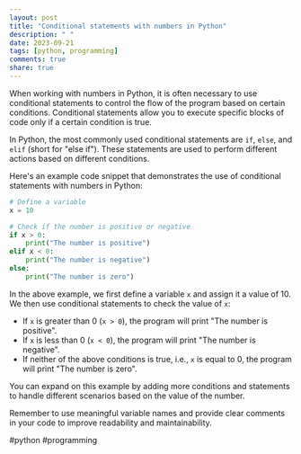 ```yaml
---
layout: post
title: "Conditional statements with numbers in Python"
description: " "
date: 2023-09-21
tags: [python, programming]
comments: true
share: true
---
```


When working with numbers in Python, it is often necessary to use conditional statements to control the flow of the program based on certain conditions. Conditional statements allow you to execute specific blocks of code only if a certain condition is true.

In Python, the most commonly used conditional statements are `if`, `else`, and `elif` (short for "else if"). These statements are used to perform different actions based on different conditions.

Here's an example code snippet that demonstrates the use of conditional statements with numbers in Python:

```python
# Define a variable
x = 10

# Check if the number is positive or negative
if x > 0:
    print("The number is positive")
elif x < 0:
    print("The number is negative")
else:
    print("The number is zero")
```

In the above example, we first define a variable `x` and assign it a value of 10. We then use conditional statements to check the value of `x`:

- If `x` is greater than 0 (`x > 0`), the program will print "The number is positive".
- If `x` is less than 0 (`x < 0`), the program will print "The number is negative".
- If neither of the above conditions is true, i.e., `x` is equal to 0, the program will print "The number is zero".

You can expand on this example by adding more conditions and statements to handle different scenarios based on the value of the number.

Remember to use meaningful variable names and provide clear comments in your code to improve readability and maintainability.

#python #programming